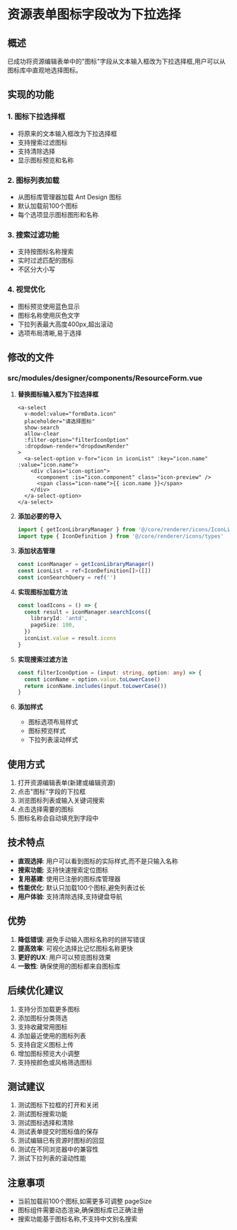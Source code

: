 # 资源表单图标字段改为下拉选择

## 概述

已成功将资源编辑表单中的"图标"字段从文本输入框改为下拉选择框,用户可以从图标库中直观地选择图标。

## 实现的功能

### 1. 图标下拉选择框

- 将原来的文本输入框改为下拉选择框
- 支持搜索过滤图标
- 支持清除选择
- 显示图标预览和名称

### 2. 图标列表加载

- 从图标库管理器加载 Ant Design 图标
- 默认加载前100个图标
- 每个选项显示图标图形和名称

### 3. 搜索过滤功能

- 支持按图标名称搜索
- 实时过滤匹配的图标
- 不区分大小写

### 4. 视觉优化

- 图标预览使用蓝色显示
- 图标名称使用灰色文字
- 下拉列表最大高度400px,超出滚动
- 选项布局清晰,易于选择

## 修改的文件

### src/modules/designer/components/ResourceForm.vue

1. **替换图标输入框为下拉选择框**

   ```vue
   <a-select
     v-model:value="formData.icon"
     placeholder="请选择图标"
     show-search
     allow-clear
     :filter-option="filterIconOption"
     :dropdown-render="dropdownRender"
   >
     <a-select-option v-for="icon in iconList" :key="icon.name" :value="icon.name">
       <div class="icon-option">
         <component :is="icon.component" class="icon-preview" />
         <span class="icon-name">{{ icon.name }}</span>
       </div>
     </a-select-option>
   </a-select>
   ```

2. **添加必要的导入**

   ```typescript
   import { getIconLibraryManager } from '@/core/renderer/icons/IconLibraryManager'
   import type { IconDefinition } from '@/core/renderer/icons/types'
   ```

3. **添加状态管理**

   ```typescript
   const iconManager = getIconLibraryManager()
   const iconList = ref<IconDefinition[]>([])
   const iconSearchQuery = ref('')
   ```

4. **实现图标加载方法**

   ```typescript
   const loadIcons = () => {
     const result = iconManager.searchIcons({
       libraryId: 'antd',
       pageSize: 100,
     })
     iconList.value = result.icons
   }
   ```

5. **实现搜索过滤方法**

   ```typescript
   const filterIconOption = (input: string, option: any) => {
     const iconName = option.value.toLowerCase()
     return iconName.includes(input.toLowerCase())
   }
   ```

6. **添加样式**
   - 图标选项布局样式
   - 图标预览样式
   - 下拉列表滚动样式

## 使用方式

1. 打开资源编辑表单(新建或编辑资源)
2. 点击"图标"字段的下拉框
3. 浏览图标列表或输入关键词搜索
4. 点击选择需要的图标
5. 图标名称会自动填充到字段中

## 技术特点

- **直观选择**: 用户可以看到图标的实际样式,而不是只输入名称
- **搜索功能**: 支持快速搜索定位图标
- **复用基建**: 使用已注册的图标库管理器
- **性能优化**: 默认只加载100个图标,避免列表过长
- **用户体验**: 支持清除选择,支持键盘导航

## 优势

1. **降低错误**: 避免手动输入图标名称时的拼写错误
2. **提高效率**: 可视化选择比记忆图标名称更快
3. **更好的UX**: 用户可以预览图标效果
4. **一致性**: 确保使用的图标都来自图标库

## 后续优化建议

1. 支持分页加载更多图标
2. 添加图标分类筛选
3. 支持收藏常用图标
4. 添加最近使用的图标列表
5. 支持自定义图标上传
6. 增加图标预览大小调整
7. 支持按颜色或风格筛选图标

## 测试建议

1. 测试图标下拉框的打开和关闭
2. 测试图标搜索功能
3. 测试图标选择和清除
4. 测试表单提交时图标值的保存
5. 测试编辑已有资源时图标的回显
6. 测试在不同浏览器中的兼容性
7. 测试下拉列表的滚动性能

## 注意事项

- 当前加载前100个图标,如需更多可调整 pageSize
- 图标组件需要动态渲染,确保图标库已正确注册
- 搜索功能基于图标名称,不支持中文别名搜索
